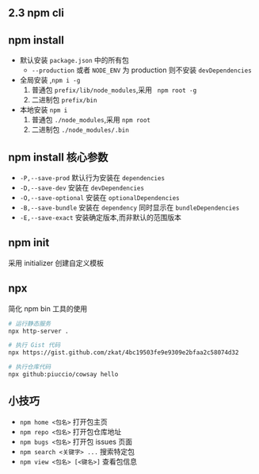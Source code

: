 ## 2.3 npm cli 
<!-- 
详解 npm 的命令列表
 -->



## npm install
<!-- 
详细的命令参见 https://docs.npmjs.com/cli-documentation/
查看示例 2.8 进行学习
 -->
* 默认安装 `package.json` 中的所有包
  * `--production` 或者 `NODE_ENV` 为 production 则不安装 `devDependencies`
* 全局安装 ,`npm i -g`
  1. 普通包 `prefix/lib/node_modules`,采用 ` npm root -g`
  2. 二进制包 `prefix/bin`
* 本地安装 `npm i`
  1. 普通包 `./node_modules`,采用 `npm root`
  2. 二进制包 `./node_modules/.bin`



## npm install 核心参数
<!-- 
安装算法参见 https://docs.npmjs.com/cli/install#algorithm
 -->
* `-P,--save-prod` 默认行为安装在 `dependencies`
* `-D,--save-dev` 安装在 `devDependencies`
* `-O,--save-optional` 安装在 `optionalDependencies`
* `-B,--save-bundle` 安装在 `dependency` 同时显示在 `bundleDependencies` 
* `-E,--save-exact`  安装确定版本,而非默认的范围版本



## npm init
<!-- 
详见示例 2.9
 -->
采用 initializer 创建自定义模板


## npx
 <!--
 5.2.0 开始包含 npx
 TODO:此处示例需替换为内网版本
-->
简化 npm bin 工具的使用
```bash
# 运行静态服务
npx http-server .

# 执行 Gist 代码
npx https://gist.github.com/zkat/4bc19503fe9e9309e2bfaa2c58074d32

# 执行仓库代码
npx github:piuccio/cowsay hello
```


## 小技巧
* `npm home <包名>`  打开包主页
* `npm repo <包名>`  打开包仓库地址
* `npm bugs <包名>` 打开包 issues 页面
* `npm search <关键字> ...` 搜索特定包
* `npm view <包名> [<键名>]` 查看包信息